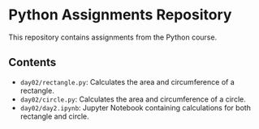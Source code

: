 # Python Assignments Repository

This repository contains assignments from the Python course. 

## Contents

- `day02/rectangle.py`: Calculates the area and circumference of a rectangle.
- `day02/circle.py`: Calculates the area and circumference of a circle.
- `day02/day2.ipynb`: Jupyter Notebook containing calculations for both rectangle and circle.
